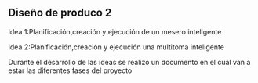 ## Diseño de produco 2

Idea 1:Planificación,creación y ejecución de un mesero inteligente

Idea 2:Planificación,creación y ejecución una multitoma inteligente

Durante el desarrollo de las ideas se realizo un documento en el cual van a estar las diferentes fases del proyecto
